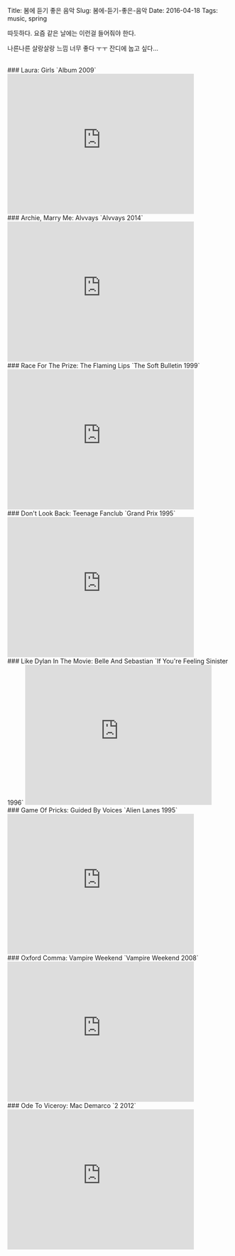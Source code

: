 Title: 봄에 듣기 좋은 음악
Slug: 봄에-듣기-좋은-음악
Date: 2016-04-18
Tags: music, spring

따듯하다. 요즘 같은 날에는 이런걸 들어줘야 한다.

나른나른 살랑살랑 느낌 너무 좋다 ㅜㅜ 잔디에 눕고 싶다...

<br>
### Laura: Girls `Album 2009`

<iframe width="420" height="315" src="https://www.youtube.com/embed/O5Oa6ih0kgA" frameborder="0" allowfullscreen></iframe>

<br>
### Archie, Marry Me: Alvvays `Alvvays 2014`

<iframe width="420" height="315" src="https://www.youtube.com/embed/ZAn3JdtSrnY" frameborder="0" allowfullscreen></iframe>

<br>
### Race For The Prize: The Flaming Lips `The Soft Bulletin 1999`

<iframe width="420" height="315" src="https://www.youtube.com/embed/bs56ygZplQA" frameborder="0" allowfullscreen></iframe>

<br>
### Don't Look Back: Teenage Fanclub `Grand Prix 1995`

<iframe width="420" height="315" src="https://www.youtube.com/embed/6bUCuuC05BI" frameborder="0" allowfullscreen></iframe>

<br>
### Like Dylan In The Movie: Belle And Sebastian `If You're Feeling Sinister 1996`

<iframe width="420" height="315" src="https://www.youtube.com/embed/48gELYoPUKE" frameborder="0" allowfullscreen></iframe>

<br>
### Game Of Pricks: Guided By Voices `Alien Lanes 1995`

<iframe width="420" height="315" src="https://www.youtube.com/embed/IlZlst4NBVw" frameborder="0" allowfullscreen></iframe>

<br>
### Oxford Comma: Vampire Weekend `Vampire Weekend 2008`

<iframe width="420" height="315" src="https://www.youtube.com/embed/P_i1xk07o4g" frameborder="0" allowfullscreen></iframe>

<br>
### Ode To Viceroy: Mac Demarco `2 2012`

<iframe width="420" height="315" src="https://www.youtube.com/embed/6bfTTeZOrs4" frameborder="0" allowfullscreen></iframe>
